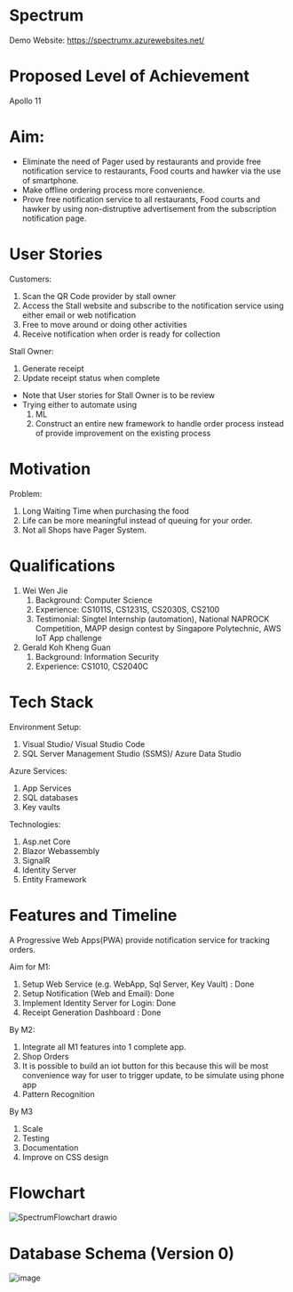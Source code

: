 # Spectrum
Demo Website: https://spectrumx.azurewebsites.net/

# Proposed Level of Achievement
Apollo 11

# Aim:
* Eliminate the need of Pager used by restaurants and provide free notification service to restaurants, Food courts and hawker via the use of smartphone.
* Make offline ordering process more convenience.
* Prove free notification service to all restaurants, Food courts and hawker by using non-distruptive advertisement from the subscription notification page.

# User Stories
Customers: 
1) Scan the QR Code provider by stall owner 
2) Access the Stall website and subscribe to the notification service using either email or web notification
3) Free to move around or doing other activities 
4) Receive notification when order is ready for collection

Stall Owner:
1) Generate receipt
2) Update receipt status when complete
* Note that User stories for Stall Owner is to be review 
* Trying either to automate using
   1) ML
   2) Construct an entire new framework to handle order process instead of provide improvement on the existing process

# Motivation
Problem:
1) Long Waiting Time when purchasing the food
2) Life can be more meaningful instead of queuing for your order.
3) Not all Shops have Pager System.

# Qualifications
1) Wei Wen Jie 
    1. Background: Computer Science
    2. Experience: CS1011S, CS1231S, CS2030S, CS2100
    3. Testimonial: Singtel Internship (automation), National NAPROCK Competition, MAPP design contest by Singapore Polytechnic, AWS IoT App challenge
2) Gerald Koh Kheng Guan
    1. Background: Information Security
    2. Experience: CS1010, CS2040C

# Tech Stack
Environment Setup:
1) Visual Studio/ Visual Studio Code
2) SQL Server Management Studio (SSMS)/ Azure Data Studio
    
Azure Services:
1) App Services
2) SQL databases 
3) Key vaults

Technologies:
1) Asp.net Core
2) Blazor Webassembly
3) SignalR
4) Identity Server
5) Entity Framework

# Features and Timeline
A Progressive Web Apps(PWA) provide notification service for tracking orders.

Aim for M1:
 1) Setup Web Service (e.g. WebApp, Sql Server, Key Vault) : Done
 2) Setup Notification (Web and Email): Done 
 3) Implement Identity Server for Login: Done
 4) Receipt Generation Dashboard : Done
 
By M2:
 1) Integrate all M1 features into 1 complete app.
 2) Shop Orders
 3) It is possible to build an iot button for this because this will be most convenience way for user to trigger update, to be simulate     using phone app
 4) Pattern Recognition

By M3 
 1) Scale
 2) Testing
 3) Documentation
 4) Improve on CSS design

# Flowchart
![SpectrumFlowchart drawio](https://user-images.githubusercontent.com/30100720/169250297-8954bd90-5962-474c-b427-94474153f1bb.png)

# Database Schema (Version 0)
![image](https://user-images.githubusercontent.com/30100720/169005025-e57eb7d3-cbe4-4945-ae9f-2e87a2af4a91.png)
